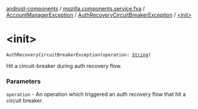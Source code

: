 [android-components](../../../index.md) / [mozilla.components.service.fxa](../../index.md) / [AccountManagerException](../index.md) / [AuthRecoveryCircuitBreakerException](index.md) / [&lt;init&gt;](./-init-.md)

# &lt;init&gt;

`AuthRecoveryCircuitBreakerException(operation: `[`String`](https://kotlinlang.org/api/latest/jvm/stdlib/kotlin/-string/index.html)`)`

Hit a circuit-breaker during auth recovery flow.

### Parameters

`operation` - An operation which triggered an auth recovery flow that hit a circuit breaker.